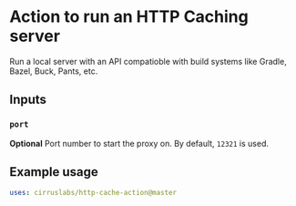 # Action to run an HTTP Caching server

Run a local server with an API compatioble with build systems like Gradle, Bazel, Buck, Pants, etc.

## Inputs

### `port`

**Optional** Port number to start the proxy on. By default, `12321` is used.

## Example usage

```yaml
uses: cirruslabs/http-cache-action@master
```